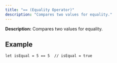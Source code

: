 ```yaml
---
title: "== (Equality Operator)"
description: "Compares two values for equality."
---
```


**Description:** Compares two values for equality.

## Example

```osprey
let isEqual = 5 == 5  // isEqual = true
```
